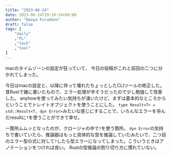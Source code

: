 ```yaml
---
title: "2023-06-24"
date: 2023-06-24T19:10:24+09:00
author: "Naoya Furudono"
draft: false
tags: [
    "daily"
    ,"PL"
    ,"tech"
    ,"tool"
]
---
```


macのタイムゾーンの設定が狂っていて、
今日の投稿がこれと前回の二つに分かれてしまった。

今日はmacの設定と、以降に伴って壊れたちょっとしたCLIツールの修正した。
昔Rustで雑に書いたもので、エラー処理が辛そうだったので少し勉強して改善した。
anyhowを使ってみたい気持ちが湧いたけど、まずは基本的なところからということでトレイトオブジェクトを使うことにした。
`type Result<T> = std::Result<T, dyn Error>`みたいな感じにすることで、いろんなエラーを孕んだresultに`?`を使うことができて幸せ。

一箇所ムムッとなったのが、クロージャの中で`?`を使う箇所。
`dyn Error`の気持ちで書いていたら、推論器はもっと具体的な型を推論していたみたいで、二つ目のエラー型の式に対して`?`したら型エラーになってしまった。こういうときはアノテーションをつければ良い。
Rustの型推論の割り切り方に慣れていない。

